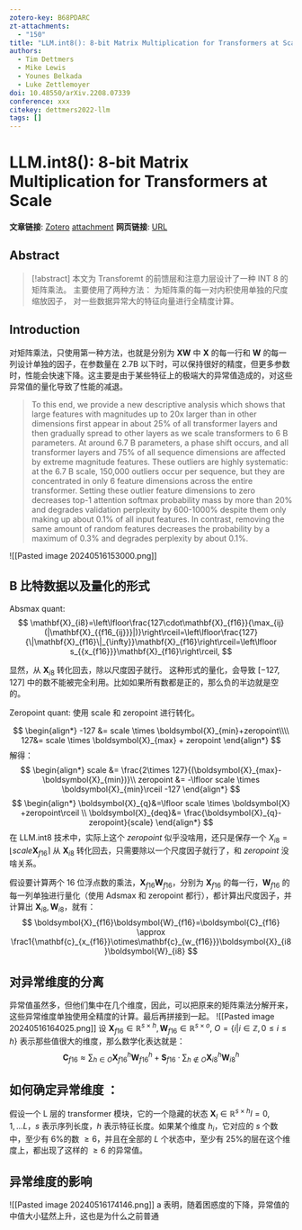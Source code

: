 ```yaml
---
zotero-key: B68PDARC
zt-attachments:
  - "150"
title: "LLM.int8(): 8-bit Matrix Multiplication for Transformers at Scale"
authors:
  - Tim Dettmers
  - Mike Lewis
  - Younes Belkada
  - Luke Zettlemoyer
doi: 10.48550/arXiv.2208.07339
conference: xxx
citekey: dettmers2022-llm
tags: []
---
```

# LLM.int8(): 8-bit Matrix Multiplication for Transformers at Scale

**文章链接**: [Zotero](zotero://select/library/items/B68PDARC) [attachment](<file:///home/ilot/Zotero/storage/CCLIH73H/Dettmers%20%E7%AD%89%20-%202022%20-%20LLM.int8()%208-bit%20Matrix%20Multiplication%20for%20Transf.pdf>)
**网页链接**: [URL](http://arxiv.org/abs/2208.07339)
## Abstract

>[!abstract]
>本文为 Transforemt 的前馈层和注意力层设计了一种 INT 8 的矩阵乘法。
>主要使用了两种方法：
>为矩阵乘的每一对内积使用单独的尺度缩放因子，
>对一些数据异常大的特征向量进行全精度计算。

## Introduction

对矩阵乘法，只使用第一种方法，也就是分别为 $\boldsymbol{XW}$ 中 $\boldsymbol{X}$ 的每一行和 $\boldsymbol{W}$ 的每一列设计单独的因子，在参数量在 2.7B 以下时，可以保持很好的精度，但更多参数时，性能会快速下降。这主要是由于某些特征上的极端大的异常值造成的，对这些异常值的量化导致了性能的减退。

> To this end, we provide a new descriptive analysis which shows that large features with magnitudes up to 20x larger than in other dimensions first appear in about 25% of all transformer layers and then gradually spread to other layers as we scale transformers to 6 B parameters. At around 6.7 B parameters, a phase shift occurs, and all transformer layers and 75% of all sequence dimensions are affected by extreme magnitude features. These outliers are highly systematic: at the 6.7 B scale, 150,000 outliers occur per sequence, but they are concentrated in only 6 feature dimensions across the entire transformer. Setting these outlier feature dimensions to zero decreases top-1 attention softmax probability mass by more than 20% and degrades validation perplexity by 600-1000% despite them only making up about 0.1% of all input features. In contrast, removing the same amount of random features decreases the probability by a maximum of 0.3% and degrades perplexity by about 0.1%.


![[Pasted image 20240516153000.png]]


## B 比特数据以及量化的形式

Absmax quant:
$$
\mathbf{X}_{i8}=\left\lfloor\frac{127\cdot\mathbf{X}_{f16}}{\max_{ij}(|\mathbf{X}_{{f16_{ij}}}|)}\right\rceil=\left\lfloor\frac{127}{\|\mathbf{X}_{f16}\|_{\infty}}\mathbf{X}_{f16}\right\rceil=\left\lfloor s_{{x_{f16}}}\mathbf{X}_{f16}\right\rceil,
$$

显然，从 $\boldsymbol{X}_{i8}$ 转化回去，除以尺度因子就行。
这种形式的量化，会导致 $[-127,127]$ 中的数不能被完全利用。比如如果所有数都是正的，那么负的半边就是空的。


Zeropoint quant:
使用 scale 和 zeropoint 进行转化。

$$
\begin{align*}
-127 &= scale \times \boldsymbol{X}_{min}+zeropoint\\\\
127&= scale \times \boldsymbol{X}_{max} + zeropoint
\end{align*}
$$
解得：
$$
\begin{align*}
scale &=  \frac{2\times 127}{(\boldsymbol{X}_{max}-\boldsymbol{X}_{min})}\\
zeropoint &= -\lfloor scale \times \boldsymbol{X}_{min}\rceil -127
\end{align*}
$$
$$
\begin{align*}
\boldsymbol{X}_{q}&=\lfloor scale \times \boldsymbol{X} +zeropoint\rceil \\
\boldsymbol{X}_{deq}&= \frac{\boldsymbol{X}_{q}-zeropoint}{scale}
\end{align*}
$$
在 LLM.int8 技术中，实际上这个 $zeropoint$ 似乎没啥用，还只是保存一个 $X_{i8}=\lfloor scale \boldsymbol{X}_{f16}\rceil$
从 $\boldsymbol{X}_{i8}$ 转化回去，只需要除以一个尺度因子就行了，和 $zeropoint$ 没啥关系。



假设要计算两个 16 位浮点数的乘法，$\boldsymbol{X}_{f16}\boldsymbol{W}_{f16}$，分别为 $\boldsymbol{X}_{f16}$ 的每一行，$\boldsymbol{W}_{f16}$ 的每一列单独进行量化（使用 Adsmax 和 zeropoint 都行），都计算出尺度因子，并计算出 $\boldsymbol{X}_{i8},\boldsymbol{W}_{i8}$，就有：
$$
\boldsymbol{X}_{f16}\boldsymbol{W}_{f16}=\boldsymbol{C}_{f16}
\approx \frac1{\mathbf{c}_{x_{f16}}\otimes\mathbf{c}_{w_{f16}}}\boldsymbol{X}_{i8}\boldsymbol{W}_{i8}
$$


## 对异常维度的分离
异常值虽然多，但他们集中在几个维度，因此，可以把原来的矩阵乘法分解开来，这些异常维度单独使用全精度的计算。最后再拼接到一起。
![[Pasted image 20240516164025.png]]
设 $\boldsymbol{X}_{f16}\in \mathbb{R}^{s\times h},\boldsymbol{W}_{f16} \in \mathbb{R}^{s\times o}$, $O=\{i|i\in\mathbb{Z},0\leq i\leq h\}$ 表示那些值很大的维度，那么数学化表达就是：
$$\mathbf{C}_{f16}\approx\sum_{h\in O}\mathbf{X}_{f16}^{h}\mathbf{W}_{f16}^{h}+\mathbf{S}_{f16}\cdot\sum_{h\not\in O}\mathbf{X}_{i8}^{h}\mathbf{W}_{i8}^{h}$$

## 如何确定异常维度 ：
假设一个 L 层的 transformer 模块，它的一个隐藏的状态 $\boldsymbol{X}_{l}\in \mathbb{R}^{s\times h}l=0,1,...L$，$s$ 表示序列长度，$h$ 表示特征长度。如果某个维度 $h_i$，它对应的 $s$ 个数中，至少有 6%的数 $\geq 6$，并且在全部的 $L$ 个状态中，至少有 25%的层在这个维度上，都出现了这样的 $\geq 6$ 的异常值。

## 异常维度的影响
![[Pasted image 20240516174146.png]]
a 表明，随着困惑度的下降，异常值的中值大小猛然上升，这也是为什么之前普通